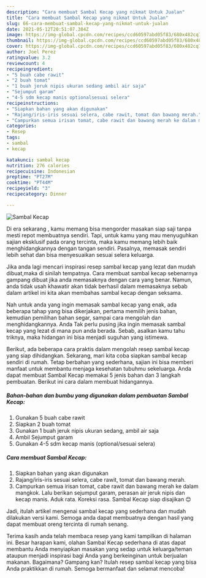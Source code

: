 ```yaml
---
description: "Cara membuat Sambal Kecap yang nikmat Untuk Jualan"
title: "Cara membuat Sambal Kecap yang nikmat Untuk Jualan"
slug: 66-cara-membuat-sambal-kecap-yang-nikmat-untuk-jualan
date: 2021-05-12T20:51:07.384Z
image: https://img-global.cpcdn.com/recipes/ccd60597abd05f83/680x482cq70/sambal-kecap-foto-resep-utama.jpg
thumbnail: https://img-global.cpcdn.com/recipes/ccd60597abd05f83/680x482cq70/sambal-kecap-foto-resep-utama.jpg
cover: https://img-global.cpcdn.com/recipes/ccd60597abd05f83/680x482cq70/sambal-kecap-foto-resep-utama.jpg
author: Joel Perez
ratingvalue: 3.2
reviewcount: 4
recipeingredient:
- "5 buah cabe rawit"
- "2 buah tomat"
- "1 buah jeruk nipis ukuran sedang ambil air saja"
- "Sejumput garam"
- "4-5 sdm kecap manis optionalsesuai selera"
recipeinstructions:
- "Siapkan bahan yang akan digunakan"
- "Rajang/iris-iris sesuai selera, cabe rawit, tomat dan bawang merah."
- "Campurkan semua irisan tomat, cabe rawit dan bawang merah ke dalam mangkok. Lalu berikan sejumput garam, perasan air jeruk nipis dan kecap manis. Aduk rata. Koreksi rasa. Sambal Kecap siap disajikan 😊"
categories:
- Resep
tags:
- sambal
- kecap

katakunci: sambal kecap 
nutrition: 276 calories
recipecuisine: Indonesian
preptime: "PT27M"
cooktime: "PT44M"
recipeyield: "3"
recipecategory: Dinner

---
```



![Sambal Kecap](https://img-global.cpcdn.com/recipes/ccd60597abd05f83/680x482cq70/sambal-kecap-foto-resep-utama.jpg)

Di era  sekarang , kamu memang bisa mengorder masakan siap saji tanpa mesti repot membuatnya sendiri. Tapi, untuk kamu yang mau menyuguhkan sajian eksklusif pada orang tercinta, maka kamu memang lebih baik menghidangkannya dengan tangan sendiri. Pasalnya, memasak sendiri lebih sehat dan bisa menyesuaikan sesuai selera keluarga.

Jika anda lagi mencari inspirasi resep sambal kecap yang lezat dan mudah dibuat,maka di sinilah tempatnya. Cara membuat sambal kecap  sebenarnya gampang dibuat jika anda memasaknya dengan cara yang benar. Namun, anda tidak usah khawatir akan tidak berhasil dalam memasaknya 
sebab dalam artikel ini kita akan membahas sambal kecap dengan seksama.  



Nah untuk anda yang ingin memasak sambal kecap yang enak, ada beberapa tahap yang bisa dikerjakan, pertama memilih jenis bahan, kemudian pemilihan bahan segar, sampai cara mengolah dan menghidangkannya. Anda Tak perlu pusing jika ingin memasak sambal kecap yang lezat di mana pun anda berada. Sebab, asalkan kamu  tahu triknya, maka hidangan ini bisa menjadi suguhan yang istimewa.

Berikut, ada beberapa cara praktis  dalam mengolah resep sambal kecap yang siap dihidangkan. Sekarang, mari kita coba siapkan sambal kecap sendiri di rumah. Tetap berbahan yang sederhana, sajian ini bisa memberi manfaat untuk membantu menjaga kesehatan tubuhmu sekeluarga. Anda dapat membuat Sambal Kecap memakai 5 jenis bahan dan 3 langkah pembuatan. Berikut ini cara dalam membuat hidangannya.

<!--inarticleads1-->

##### Bahan-bahan dan bumbu yang digunakan dalam pembuatan Sambal Kecap:

1. Gunakan 5 buah cabe rawit
1. Siapkan 2 buah tomat
1. Gunakan 1 buah jeruk nipis ukuran sedang, ambil air saja
1. Ambil Sejumput garam
1. Gunakan 4-5 sdm kecap manis (optional/sesuai selera)




<!--inarticleads2-->

##### Cara membuat Sambal Kecap:

1. Siapkan bahan yang akan digunakan
1. Rajang/iris-iris sesuai selera, cabe rawit, tomat dan bawang merah.
1. Campurkan semua irisan tomat, cabe rawit dan bawang merah ke dalam mangkok. Lalu berikan sejumput garam, perasan air jeruk nipis dan kecap manis. Aduk rata. Koreksi rasa. Sambal Kecap siap disajikan 😊




Jadi, itulah artikel mengenai  sambal kecap  yang sederhana dan mudah dilakukan versi kami. Semoga anda dapat membuatnya dengan hasil yang dapat membuat oreng tercinta di rumah senang. 

Terima kasih anda telah membaca resep yang kami tampilkan di halaman ini. Besar harapan kami, olahan  Sambal Kecap sederhana di atas dapat membantu Anda menyiapkan masakan yang sedap untuk keluarga/teman ataupun menjadi inspirasi bagi Anda yang berkeinginan untuk berjualan makanan. Bagaimana? Gampang kan? Itulah resep sambal kecap yang bisa Anda praktikkan di rumah. Semoga bermanfaat dan selamat mencoba!

